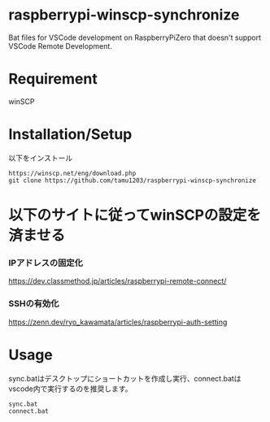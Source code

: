 # raspberrypi-winscp-synchronize
Bat files for VSCode development on RaspberryPiZero that doesn't support VSCode Remote Development.

# Requirement
winSCP

# Installation/Setup
以下をインストール
```
https://winscp.net/eng/download.php
git clone https://github.com/tamu1203/raspberrypi-winscp-synchronize
```
# 以下のサイトに従ってwinSCPの設定を済ませる  
### IPアドレスの固定化
https://dev.classmethod.jp/articles/raspberrypi-remote-connect/
### SSHの有効化
https://zenn.dev/ryo_kawamata/articles/raspberrypi-auth-setting

# Usage
sync.batはデスクトップにショートカットを作成し実行、connect.batはvscode内で実行するのを推奨します。
```cmd
sync.bat
connect.bat
```

